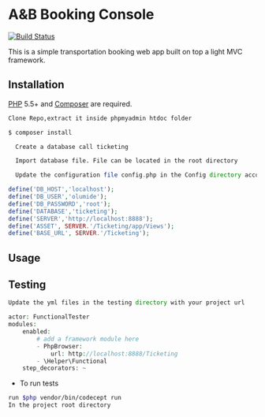# A&B Booking Console

[![Build Status](https://travis-ci.org/andela-kerinoso/potato-orm.svg)](https://travis-ci.org/andela-kerinoso/potato-orm)


This is a simple transportation booking web app built on top a light MVC framework.

## Installation

[PHP](https://php.net) 5.5+ and [Composer](https://getcomposer.org) are required.


``` bash
Clone Repo,extract it inside phpmyadmin htdoc folder
```

``` bash
$ composer install
```

``` bash
  Create a database call ticketing
```

``` bash
  Import database file. File can be located in the root directory
```

``` php
  Update the configuration file config.php in the Config directory accordingly

define('DB_HOST','localhost');
define('DB_USER','olumide');
define('DB_PASSWORD','root');
define('DATABASE','ticketing');
define('SERVER','http://localhost:8888');
define('ASSET', SERVER.'/Ticketing/app/Views');
define('BASE_URL', SERVER.'/Ticketing');
```

## Usage

## Testing


``` php
Update the yml files in the testing directory with your project url

actor: FunctionalTester
modules:
    enabled:
        # add a framework module here
        - PhpBrowser:
            url: http://localhost:8888/Ticketing
        - \Helper\Functional
    step_decorators: ~   
```

* To run tests

``` bash
run $php vendor/bin/codecept run
In the project root directory
```
